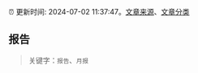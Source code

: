 :alarm_clock: 更新时间: 2024-07-02 11:37:47。[文章来源](/README.md)、[文章分类](/TAGS.md)

## 报告


> 关键字：`报告`、`月报`



